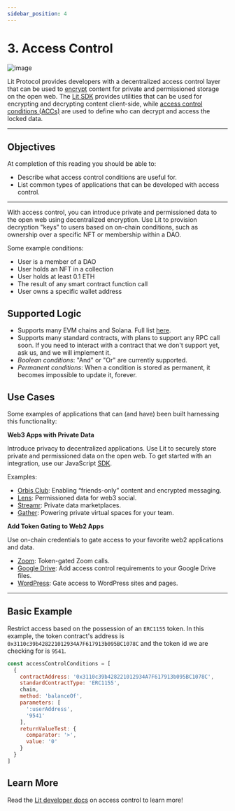 ```yaml
---
sidebar_position: 4
---
```

# 3. Access Control 
![image](../../static/img/ll_acc.png)

[all links on this page are absolute in order to direct to V3 docs]: # 

Lit Protocol provides developers with a decentralized access control layer that can be used to [encrypt](https://developer.litprotocol.com/v3/sdk/access-control/encryption) content for private and permissioned storage on the open web. The [Lit SDK](https://github.com/LIT-Protocol/js-sdk) provides utilities that can be used for encrypting and decrypting content client-side, while [access control conditions (ACCs)](https://developer.litprotocol.com/v3/sdk/access-control/intro) are used to define who can decrypt and access the locked data.

---

## Objectives
At completion of this reading you should be able to:

- Describe what access control conditions are useful for.
- List common types of applications that can be developed with access control.

---

With access control, you can introduce private and permissioned data to the open web using decentralized encryption. Use Lit to provision decryption "keys" to users based on on-chain conditions, such as ownership over a specific NFT or membership within a DAO.

Some example conditions: 
- User is a member of a DAO
- User holds an NFT in a collection
- User holds at least 0.1 ETH
- The result of any smart contract function call
- User owns a specific wallet address

## Supported Logic

- Supports many EVM chains and Solana. Full list [here](https://developer.litprotocol.com/v3/resources/supported-chains).
- Supports many standard contracts, with plans to support any RPC call soon. If you need to interact with a contract that we don't support yet, ask us, and we will implement it.
- *Boolean conditions*: "And" or "Or" are currently supported.
- *Permanent conditions*: When a condition is stored as permanent, it becomes impossible to update it, forever.

## Use Cases

Some examples of applications that can (and have) been built harnessing this functionality:

**Web3 Apps with Private Data**

Introduce privacy to decentralized applications. Use Lit to securely store private and permissioned data on the open web. To get started with an integration, use our JavaScript [SDK](https://developer.litprotocol.com/v3/sdk/installation).

Examples:

- [Orbis Club](https://orbis.club/): Enabling “friends-only” content and encrypted messaging.
- [Lens](https://docs.lens.xyz/docs/gated): Permissioned data for web3 social.
- [Streamr](https://blog.streamr.network/streamr-integrates-lit-protocol/): Private data marketplaces.
- [Gather](https://www.gather.town/): Powering private virtual spaces for your team.

**Add Token Gating to Web2 Apps**

Use on-chain credentials to gate access to your favorite web2 applications and data.

- [Zoom](https://litgateway.com/apps/zoom): Token-gated Zoom calls.
- [Google Drive](https://litgateway.com/apps/google-drive): Add access control requirements to your Google Drive files.
- [WordPress](https://litgateway.com/apps/wordpress): Gate access to WordPress sites and pages.

---

## Basic Example

Restrict access based on the possession of an `ERC1155` token. In this example, the token contract's address is `0x3110c39b428221012934A7F617913b095BC1078C` and the token id we are checking for is `9541`.

```js
const accessControlConditions = [
  {
    contractAddress: '0x3110c39b428221012934A7F617913b095BC1078C',
    standardContractType: 'ERC1155',
    chain,
    method: 'balanceOf',
    parameters: [
      ':userAddress',
      '9541'
    ],
    returnValueTest: {
      comparator: '>',
      value: '0'
    }
  }
]
```


## Learn More
Read the [Lit developer docs](https://developer.litprotocol.com/v3/sdk/access-control/intro) on access control to learn more!

